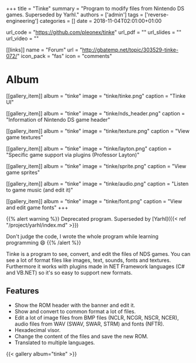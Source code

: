 +++
title = "Tinke"
summary = "Program to modify files from Nintendo DS games. Superseded by Yarhl."
authors = ['admin']
tags = ['reverse-engineering']
categories = []
date = 2018-11-04T02:01:00+01:00

url_code = "https://github.com/pleonex/tinke"
url_pdf = ""
url_slides = ""
url_video = ""

[[links]]
name = "Forum"
url = "http://gbatemp.net/topic/303529-tinke-072/"
icon_pack = "fas"
icon = "comments"

# Album
[[gallery_item]]
album = "tinke"
image = "tinke/tinke.png"
caption = "Tinke UI"

[[gallery_item]]
album = "tinke"
image = "tinke/nds_header.png"
caption = "Information of Nintendo DS game header"

[[gallery_item]]
album = "tinke"
image = "tinke/texture.png"
caption = "View game textures"

[[gallery_item]]
album = "tinke"
image = "tinke/layton.png"
caption = "Specific game support via plugins (Professor Layton)"

[[gallery_item]]
album = "tinke"
image = "tinke/sprite.png"
caption = "View game sprites"

[[gallery_item]]
album = "tinke"
image = "tinke/audio.png"
caption = "Listen to game music (and edit it)"

[[gallery_item]]
album = "tinke"
image = "tinke/font.png"
caption = "View and edit game fonts"
+++

{{% alert warning %}}
Deprecated program. Superseded by [Yarhl]({{< ref "/project/yarhl/index.md" >}})

Don't judge the code, I wrote the whole program while learning programming 😄
{{% /alert %}}

Tinke is a program to see, convert, and edit the files of NDS games.
You can see a lot of format files like images, text, sounds, fonts and textures.
Furthermore it works with plugins made in NET Framework languages
(C# and VB.NET) so it's so easy to support new formats.

## Features

- Show the ROM header with the banner and edit it.
- Show and convert to common format a lot of files.
- Edit a lot of image files from BMP files (NCLR, NCGR, NSCR, NCER), audio files from WAV (SWAV, SWAR, STRM) and fonts (NFTR).
- Hexadecimal visor.
- Change the content of the files and save the new ROM.
- Translated to multiple languages.

{{< gallery album="tinke" >}}
